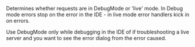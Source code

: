 ﻿Determines whether requests are in DebugMode or 'live' mode. In Debug mode errors stop on the error in the IDE - in live mode error handlers kick in on errors.

Use DebugMode only while debugging in the IDE of if troubleshooting a live server and you want to see the error dialog from the error caused.